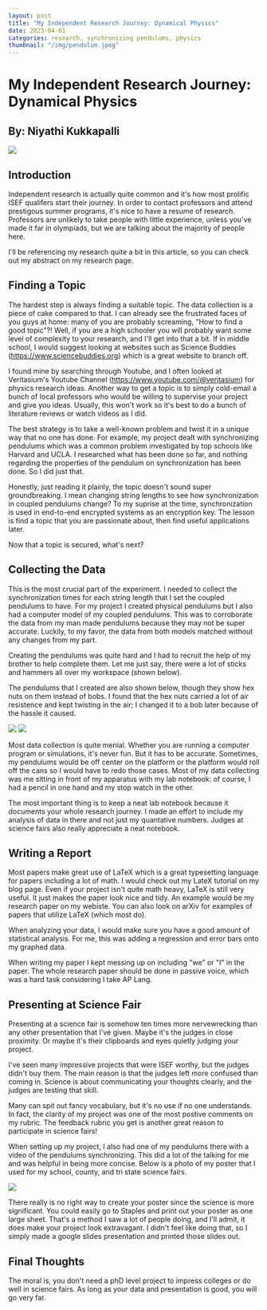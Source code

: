 ```yaml
---
layout: post
title: "My Independent Research Journey: Dynamical Physics"
date: 2023-04-01
categories: research, synchronizing pendulums, physics
thumbnail: "/img/pendulum.jpeg"
---
```


# My Independent Research Journey: Dynamical Physics

## By: Niyathi Kukkapalli

<img class="normal" src="/img/pendulum.jpeg">

## Introduction

Independent research is actually quite common and it's how most prolific ISEF qualifers start their journey. In order to contact professors and attend prestigous summer programs, it's nice to have a resume of research. Professors are unlikely to take people with little experience, unless you've made it far in olympiads, but we are talking about the majority of people here. 

I'll be referencing my research quite a bit in this article, so you can check out my abstract on my research page. 

## Finding a Topic 

The hardest step is always finding a suitable topic. The data collection is a piece of cake compared to that. I can already see the frustrated faces of you guys at home: many of you are probably screaming, "How to find a good topic"?! Well, if you are a high schooler you will probably want some level of complexity to your research, and I'll get into that a bit. If in middle school, I would suggest looking at websites such as Science Buddies (<a href="url">https://www.sciencebuddies.org</a>) which is a great website to branch off. 

I found mine by searching through Youtube, and I often looked at Veritasium's Youtube Channel (<a href="url">https://www.youtube.com/@veritasium</a>) for physics research ideas. Another way to get a topic is to simply cold-email a bunch of local professors who would be willing to supervise your project and give you ideas. Usually, this won't work so it's best to do a bunch of literature reviews or watch videos as I did. 

The best strategy is to take a well-known problem and twist it in a unique way that no one has done. For example, my project dealt with synchronizing pendulums which was a common problem investigated by top schools like Harvard and UCLA. I researched what has been done so far, and nothing regarding the properties of the pendulum on synchronization has been done. So I did just that. 

Honestly, just reading it plainly, the topic doesn't sound super groundbreaking. I mean changing string lengths to see how synchronization in coupled pendulums change? To my suprise at the time, synchronization is used in end-to-end encrypted systems as an encryption key. The lesson is find a topic that you are passionate about, then find useful applications later. 

Now that a topic is secured, what's next? 

## Collecting the Data

This is the most crucial part of the experiment. I needed to collect the synchronization times for each string length that I set the coupled pendulums to have. For my project I created physical pendulums but I also had a computer model of my coupled pendulums. This was to corroborate the data from my man made pendulums because they may not be super accurate. Luckily, to my favor, the data from both models matched without any changes from my part. 

Creating the pendulums was quite hard and I had to recruit the help of my brother to help complete them. Let me just say, there were a lot of sticks and hammers all over my workspace (shown below). 

The pendulums that I created are also shown below, though they show hex nuts on them instead of bobs. I found that the hex nuts carried a lot of air resistence and kept twisting in the air; I changed it to a bob later because of the hassle it caused. 

<img class="normal" src="/img/work.jpeg">

<img class="normal" src="/img/pendulums.jpeg">

Most data collection is quite menial. Whether you are running a computer program or simulations, it's never fun. But it has to be accurate. Sometimes, my pendulums would be off center on the platform or the platform would roll off the cans so I would have to redo those cases. Most of my data collecting was me sitting in front of my apparatus with my lab notebook: of course, I had a pencil in one hand and my stop watch in the other. 

The most important thing is to keep a neat lab notebook because it documents your whole research journey. I made an effort to include my analysis of data in there and not just my quantative numbers. Judges at science fairs also really appreciate a neat notebook. 

## Writing a Report 

Most papers make great use of LaTeX which is a great typesetting language for papers including a lot of math. I would check out my LateX tutorial on my blog page. Even if your project isn't quite math heavy, LaTeX is still very useful. It just makes the paper look nice and tidy. An example would be my research paper on my webiste. You can also look on arXiv for examples of papers that utilize LaTeX (which most do).

When analyzing your data, I would make sure you have a good amount of statistical analysis. For me, this was adding a regression and error bars onto my graphed data. 

When writing my paper I kept messing up on including "we" or "I" in the paper. The whole research paper should be done in passive voice, which was a hard task considering I take AP Lang. 

## Presenting at Science Fair 

Presenting at a science fair is somehow ten times more nervewrecking than any other presentation that I've given. Maybe it's the judges in close proximity. Or maybe it's their clipboards and eyes quietly judging your project. 

I've seen many impressive projects that were ISEF worthy, but the judges didn't buy them. The main reason is that the judges left more confused than coming in. Science is about communicating your thoughts clearly, and the judges are testing that skill. 

Many can spit out fancy vocabulary, but it's no use if no one understands. In fact, the clarity of my project was one of the most postive comments on my rubric. The feedback rubric you get is another great reason to participate in science fairs! 

When setting up my project, I also had one of my pendulums there with a video of the pendulums synchronizing. This did a lot of the talking for me and was helpful in being more concise. Below is a photo of my poster that I used for my school, county, and tri state science fairs. 

<img class="medium" src="/img/poster.jpg">

There really is no right way to create your poster since the science is more significant. You could easily go to Staples and print out your poster as one large sheet. That's a method I saw a lot of people doing, and I'll admit, it does make your project look extravagant. I didn't feel like doing that, so I simply made a google slides presentation and printed those slides out. 

## Final Thoughts

The moral is, you don't need a phD level project to impress colleges or do well in science fairs. As long as your data and presentation is good, you will go very far. 